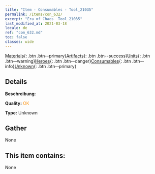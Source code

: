 ```yaml
---
title: "Item - Consumables - Tool_21035"
permalink: /Items/con_632/
excerpt: "Era of Chaos  Tool_21035"
last_modified_at: 2021-03-18
locale: de
ref: "con_632.md"
toc: false
classes: wide
---
```

 [Materials](/de/Items/){: .btn .btn--primary}[Artifacts](/de/Items/Artifacts/){: .btn .btn--success}[Units](/de/Items/Units/){: .btn .btn--warning}[Heroes](/de/Items/Heroes/){: .btn .btn--danger}[Consumables](/de/Items/Consumables/){: .btn .btn--info}[Unknown](/de/Items/Unknown/){: .btn .btn--primary}

## Details
 **Beschreibung:** 

 **Quality:** <span style="color: #FF8C00">OK</span>

 **Type:** Unknown

## Gather

  None

## This item contains:

  None

